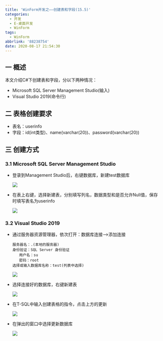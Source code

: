```yaml
---
title: 'WinForm开发之——创建表和字段(15.5)'
categories:
  - 开发
  - E-桌面开发
  - WinForm
tags:
  - WinForm
abbrlink: '88238754'
date: 2020-08-17 21:54:30
---
```

## 一  概述

本文介绍C#下创建表和字段，分以下两种情况：

* Microsoft SQL Server Management Studio(输入)
* Visual Studio 2019(命令行)

<!--more-->

## 二 表格创建要求

* 表名：userinfo
* 字段：id(int类型)、name(varchar(20))、password(varchar(20))

## 三  创建方式

### 3.1 Microsoft SQL Server Management Studio

* 登录到Management Studio后，右键数据库，新建test数据库

  ![][1]
  
* 在表上右键，选择新建表，分别填写列名，数据类型和是否允许Null值，保存时填写表名为userinfo

  ![][2]

### 3.2 Visual Studio 2019

* 通过服务器资源管理器，依次打开：数据库连接—>添加连接

  ```
  服务器名：.(本地的服务器)
  身份验证：SQL Server 身份验证
     用户名：su
     密码：root
  选择或输入数据库名称：test(列表中选择)   
  ```

  ![][3]

* 选择连接好的数据库，右键新建表

  ![][4]

* 在T-SQL中输入创建表格的指令，点击上方的更新

  ![][5]

* 在弹出的窗口中选择更新数据库

  ![][6]




[1]:https://cdn.jsdelivr.net/gh/PGzxc/CDN/blog-image/csharp-management-studio-create-test.png
[2]:https://cdn.jsdelivr.net/gh/PGzxc/CDN/blog-image/csharp-management-studio-table-crate.png
[3]:https://cdn.jsdelivr.net/gh/PGzxc/CDN/blog-image/csharp-visula-studio-sql-connected.png
[4]:https://cdn.jsdelivr.net/gh/PGzxc/CDN/blog-image/csharp-visual-studio-create-table.png
[5]:https://cdn.jsdelivr.net/gh/PGzxc/CDN/blog-image/csharp-visual-studio-command-update.png
[6]:https://cdn.jsdelivr.net/gh/PGzxc/CDN/blog-image/csharp-visual-studio-update-script.png